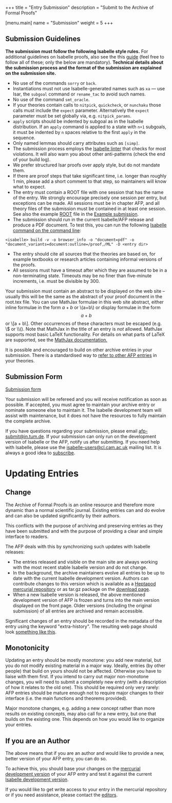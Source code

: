 +++
title = "Entry Submission"
description = "Submit to the Archive of Formal Proofs"

[menu.main]
name = "Submission"
weight = 5
+++

## Submission Guidelines

**The submission must follow the following Isabelle style rules.** For additional guidelines on Isabelle proofs, also see the this [guide](https://proofcraft.org/blog/isabelle-style.html) (feel free to follow all of these; only the below are mandatory). **Technical details about the submission process and the format of the submission are explained on the submission site.**

*   No use of the commands `sorry` or `back`.
*   Instantiations must not use Isabelle-generated names such as `xa` — use Isar, the `subgoal` command or `rename_tac` to avoid such names.
*   No use of the command `smt_oracle`.
*   If your theories contain calls to `nitpick`, `quickcheck`, or `nunchaku` those calls must include the `expect` parameter. Alternatively the `expect` parameter must be set globally via, e.g. `nitpick_params`.
*   `apply` scripts should be indented by subgoal as in the Isabelle distribution. If an `apply` command is applied to a state with `n+1` subgoals, it must be indented by `n` spaces relative to the first `apply` in the sequence.
*   Only named lemmas should carry attributes such as `[simp]`.
*   The submission process employs the [Isabelle linter](https://github.com/isabelle-prover/isabelle-linter) that checks for most violations. It will also warn you about other anti-patterns (check the end of your build log).
*   We prefer structured Isar proofs over apply style, but do not mandate them.
*   If there are proof steps that take significant time, i.e. longer than roughly 1 min, please add a short comment to that step, so maintainers will know what to expect.
*   The entry must contain a ROOT file with one session that has the name of the entry. We strongly encourage precisely one session per entry, but exceptions can be made. All sessions must be in chapter AFP, and all theory files of the submission must be contained in at least one session. See also the example [ROOT](https://foss.heptapod.net/isa-afp/afp-2023/-/blob/branch/default/thys/Example-Submission/ROOT) file in the [Example submission](/entries/Example-Submission.html).
*   The submission should run in the current Isabelle/AFP release and produce a PDF document. To test this, you can run the following [Isabelle command on the command line](https://isabelle.in.tum.de/installation.html): 
  ```
  <isabelle> build -v -o browser_info -o "document=pdf" -o "document_variants=document:outline=/proof,/ML" -D <entry dir>
  ```
*   The entry should cite all sources that the theories are based on, for example textbooks or research articles containing informal versions of the proofs.
*   All sessions must have a timeout after which they are assumed to be in a non-terminating state. Timeouts may be no finer than five-minute increments, i.e. must be divisible by 300.

Your submission must contain an abstract to be displayed on the web site – usually this will be the same as the abstract of your proof document in the root.tex file. You can use MathJax formulae in this web site abstract, either inline formulae in the form $a+b$ or \\(a+b\\) or display formulae in the form $$a + b$$ or \\\[a + b\\\]. Other occurrences of these characters must be escaped (e.g. \\$ or \\\\(). Note that MathJax in the title of an entry is _not_ allowed. MathJax supports most basic LaTeX functionality. For details on what parts of LaTeX are supported, see the [MathJax documentation.](https://docs.mathjax.org/en/v2.7-latest/tex.html)

It is possible and encouraged to build on other archive entries in your submission. There is a standardised way to [refer to other AFP entries](/help) in your theories.

## Submission Form

[Submission form](/webapp/submit)

Your submission will be refereed and you will receive notification as soon as possible. If accepted, you must agree to maintain your archive entry or nominate someone else to maintain it. The Isabelle development team will assist with maintenance, but it does not have the resources to fully maintain the complete archive.

If you have questions regarding your submission, please email [afp-submit@in.tum.de](mailto:afp-submit@in.tum.de). If your submission can only run on the development version of Isabelle or the AFP, notify us after submitting. If you need help with Isabelle, please use the [isabelle-users@cl.cam.ac.uk](mailto:isabelle-users@cl.cam.ac.uk) mailing list. It is always a good idea to [subscribe](https://lists.cam.ac.uk/mailman/listinfo/cl-isabelle-users).

# Updating Entries

## Change

The Archive of Formal Proofs is an online resource and therefore more dynamic than a normal scientific journal. Existing entries can and do evolve and can also be updated significantly by their authors.

This conflicts with the purpose of archiving and preserving entries as they have been submitted and with the purpose of providing a clear and simple interface to readers.

The AFP deals with this by synchronizing such updates with Isabelle releases:

*   The entries released and visible on the main site are always working with the most recent stable Isabelle version and do not change.
*   In the background, the archive maintainers evolve all entries to be up to date with the current Isabelle development version. Authors can contribute changes to this version which is available as a [Heptapod mercurial repository](https://foss.heptapod.net/isa-afp/afp-devel/) or as tar.gz package on the [download page](/download).
*   When a new Isabelle version is released, the above mentioned development version of AFP is frozen and turns into the main version displayed on the front page. Older versions (including the original submission) of all entries are archived and remain accessible.

Significant changes of an entry should be recorded in the metadata of the entry using the keyword "extra-history". The resulting web page should look [something like this](https://www.isa-afp.org/entries/JinjaThreads.html).

## Monotonicity

Updating an entry should be mostly monotone: you add new material, but you do not modify existing material in a major way. Ideally, entries (by other people) that build on yours should not be affected. Otherwise you have to liaise with them first. If you intend to carry out major non-monotone changes, you will need to submit a completely new entry (with a description of how it relates to the old one). This should be required only very rarely: AFP entries should be mature enough not to require major changes to their interface (i.e. the main functions and theorems provided).

Major monotone changes, e.g. adding a new concept rather than more results on existing concepts, may also call for a new entry, but one that builds on the existing one. This depends on how you would like to organize your entries.

## If you are an Author

The above means that if you are an author and would like to provide a new, better version of your AFP entry, you can do so.

To achieve this, you should base your changes on the [mercurial development version](https://foss.heptapod.net/isa-afp/afp-devel/) of your AFP entry and test it against the current [Isabelle development version](https://isabelle.sketis.net/repos/isabelle/).

If you would like to get write access to your entry in the mercurial repository or if you need assistance, please contact the [editors](/about#editors).

